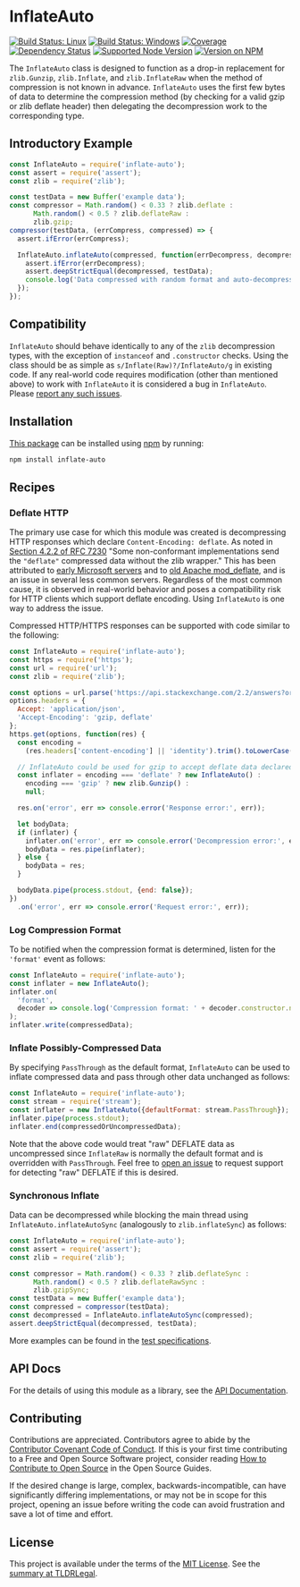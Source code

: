 InflateAuto
===========

[![Build Status: Linux](https://img.shields.io/travis/kevinoid/inflate-auto/master.svg?style=flat&label=build+on+linux)](https://travis-ci.org/kevinoid/inflate-auto)
[![Build Status: Windows](https://img.shields.io/appveyor/ci/kevinoid/inflate-auto/master.svg?style=flat&label=build+on+windows)](https://ci.appveyor.com/project/kevinoid/inflate-auto)
[![Coverage](https://img.shields.io/codecov/c/github/kevinoid/inflate-auto.svg?style=flat)](https://codecov.io/github/kevinoid/inflate-auto?branch=master)
[![Dependency Status](https://img.shields.io/david/kevinoid/inflate-auto.svg?style=flat)](https://david-dm.org/kevinoid/inflate-auto)
[![Supported Node Version](https://img.shields.io/node/v/inflate-auto.svg?style=flat)](https://www.npmjs.com/package/inflate-auto)
[![Version on NPM](https://img.shields.io/npm/v/inflate-auto.svg?style=flat)](https://www.npmjs.com/package/inflate-auto)

The `InflateAuto` class is designed to function as a drop-in replacement for
`zlib.Gunzip`, `zlib.Inflate`, and `zlib.InflateRaw` when the method of
compression is not known in advance.  `InflateAuto` uses the first few bytes
of data to determine the compression method (by checking for a valid gzip or
zlib deflate header) then delegating the decompression work to the
corresponding type.


## Introductory Example

```js
const InflateAuto = require('inflate-auto');
const assert = require('assert');
const zlib = require('zlib');

const testData = new Buffer('example data');
const compressor = Math.random() < 0.33 ? zlib.deflate :
      Math.random() < 0.5 ? zlib.deflateRaw :
      zlib.gzip;
compressor(testData, (errCompress, compressed) => {
  assert.ifError(errCompress);

  InflateAuto.inflateAuto(compressed, function(errDecompress, decompressed) {
    assert.ifError(errDecompress);
    assert.deepStrictEqual(decompressed, testData);
    console.log('Data compressed with random format and auto-decompressed.');
  });
});
```


## Compatibility

`InflateAuto` should behave identically to any of the `zlib` decompression
types, with the exception of `instanceof` and `.constructor` checks.  Using
the class should be as simple as `s/Inflate(Raw)?/InflateAuto/g`
in existing code.  If any real-world code requires modification (other
than mentioned above) to work with `InflateAuto` it is considered a bug in
`InflateAuto`.  Please [report any such
issues](https://github.com/kevinoid/inflate-auto/issues/new).


## Installation

[This package](https://www.npmjs.com/package/inflate-auto) can be installed
using [npm](https://www.npmjs.com/) by running:

```sh
npm install inflate-auto
```


## Recipes

### Deflate HTTP

The primary use case for which this module was created is decompressing HTTP
responses which declare `Content-Encoding: deflate`.  As noted in [Section
4.2.2 of RFC 7230](https://tools.ietf.org/html/rfc7230#section-4.2.2) "Some
non-conformant implementations send the `"deflate"` compressed data without
the zlib wrapper."  This has been attributed to [early Microsoft
servers](https://stackoverflow.com/a/9186091) and to [old Apache
mod\_deflate](https://mxr.mozilla.org/mozilla-esr38/source/netwerk/streamconv/converters/nsHTTPCompressConv.cpp#214),
and is an issue in several less common servers.  Regardless of the most common
cause, it is observed in real-world behavior and poses a compatibility risk
for HTTP clients which support deflate encoding.  Using `InflateAuto` is one
way to address the issue.

Compressed HTTP/HTTPS responses can be supported with code similar to the
following:

```js
const InflateAuto = require('inflate-auto');
const https = require('https');
const url = require('url');
const zlib = require('zlib');

const options = url.parse('https://api.stackexchange.com/2.2/answers?order=desc&sort=activity&site=stackoverflow');
options.headers = {
  Accept: 'application/json',
  'Accept-Encoding': 'gzip, deflate'
};
https.get(options, function(res) {
  const encoding =
    (res.headers['content-encoding'] || 'identity').trim().toLowerCase();

  // InflateAuto could be used for gzip to accept deflate data declared as gzip
  const inflater = encoding === 'deflate' ? new InflateAuto() :
    encoding === 'gzip' ? new zlib.Gunzip() :
    null;

  res.on('error', err => console.error('Response error:', err));

  let bodyData;
  if (inflater) {
    inflater.on('error', err => console.error('Decompression error:', err));
    bodyData = res.pipe(inflater);
  } else {
    bodyData = res;
  }

  bodyData.pipe(process.stdout, {end: false});
})
  .on('error', err => console.error('Request error:', err));
```

### Log Compression Format

To be notified when the compression format is determined, listen for the
`'format'` event as follows:

```js
const InflateAuto = require('inflate-auto');
const inflater = new InflateAuto();
inflater.on(
  'format',
  decoder => console.log('Compression format: ' + decoder.constructor.name)
);
inflater.write(compressedData);
```

### Inflate Possibly-Compressed Data

By specifying `PassThrough` as the default format, `InflateAuto` can be used
to inflate compressed data and pass through other data unchanged as follows:

```js
const InflateAuto = require('inflate-auto');
const stream = require('stream');
const inflater = new InflateAuto({defaultFormat: stream.PassThrough});
inflater.pipe(process.stdout);
inflater.end(compressedOrUncompressedData);
```

Note that the above code would treat "raw" DEFLATE data as uncompressed since
`InflateRaw` is normally the default format and is overridden with
`PassThrough`.  Feel free to [open an
issue](https://github.com/kevinoid/inflate-auto/issues/new) to request support
for detecting "raw" DEFLATE if this is desired.

### Synchronous Inflate

Data can be decompressed while blocking the main thread using
`InflateAuto.inflateAutoSync` (analogously to `zlib.inflateSync`) as follows:

```js
const InflateAuto = require('inflate-auto');
const assert = require('assert');
const zlib = require('zlib');

const compressor = Math.random() < 0.33 ? zlib.deflateSync :
      Math.random() < 0.5 ? zlib.deflateRawSync :
      zlib.gzipSync;
const testData = new Buffer('example data');
const compressed = compressor(testData);
const decompressed = InflateAuto.inflateAutoSync(compressed);
assert.deepStrictEqual(decompressed, testData);
```

More examples can be found in the [test
specifications](https://kevinoid.github.io/inflate-auto/specs).


## API Docs

For the details of using this module as a library, see the [API
Documentation](https://kevinoid.github.io/inflate-auto/api).


## Contributing

Contributions are appreciated.  Contributors agree to abide by the [Contributor
Covenant Code of
Conduct](https://www.contributor-covenant.org/version/1/4/code-of-conduct.html).
If this is your first time contributing to a Free and Open Source Software
project, consider reading [How to Contribute to Open
Source](https://opensource.guide/how-to-contribute/)
in the Open Source Guides.

If the desired change is large, complex, backwards-incompatible, can have
significantly differing implementations, or may not be in scope for this
project, opening an issue before writing the code can avoid frustration and
save a lot of time and effort.


## License

This project is available under the terms of the [MIT License](LICENSE.txt).
See the [summary at TLDRLegal](https://tldrlegal.com/license/mit-license).
